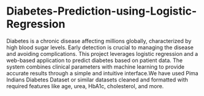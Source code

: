 # Diabetes-Prediction-using-Logistic-Regression
Diabetes is a chronic disease affecting millions globally, characterized by high blood sugar levels. Early detection is crucial to managing the disease and avoiding complications. This project leverages logistic regression and a web-based application to predict diabetes based on patient data. The system combines clinical parameters with machine learning to provide accurate results through a simple and intuitive interface.We have used Pima Indians Diabetes Dataset or similar datasets cleaned and formatted with required features like age, urea, HbA1c, cholesterol, and more.
